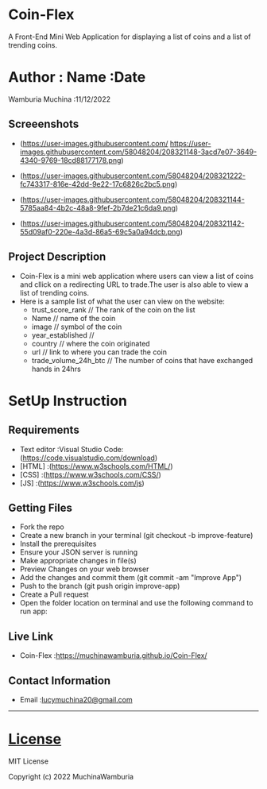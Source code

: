 # Coin-Flex
A Front-End Mini Web Application for displaying a list of coins and a list of trending coins.
# Author : Name :Date
Wamburia Muchina :11/12/2022
## Screeenshots
- (https://user-images.githubusercontent.com/
https://user-images.githubusercontent.com/58048204/208321148-3acd7e07-3649-4340-9769-18cd88177178.png)

- (https://user-images.githubusercontent.com/58048204/208321222-fc743317-816e-42dd-9e22-17c6826c2bc5.png)

- (https://user-images.githubusercontent.com/58048204/208321144-5785aa84-4b2c-48a8-9fef-2b7de21c6da9.png)

- (https://user-images.githubusercontent.com/58048204/208321142-55d09af0-220e-4a3d-86a5-69c5a0a94dcb.png)

## Project Description
- Coin-Flex is a mini web application where users can view a list of coins and cllick on a redirecting URL to trade.The user is also able to view a list of trending coins.
- Here is a sample list of what the user can view on the website:
    - trust_score_rank // The rank of the coin on the list
    - Name  // name of the coin
    - image  // symbol of the coin
    - year_established // 
    - country // where the coin originated 
    - url  // link to where you can trade the coin
    - trade_volume_24h_btc //  The number of coins that have exchanged hands in 24hrs
   
# SetUp Instruction
## Requirements
* Text editor :Visual Studio Code:(https://code.visualstudio.com/download)
* [HTML] :(https://www.w3schools.com/HTML/)
* [CSS] :(https://www.w3schools.com/CSS/)
* [JS] :(https://www.w3schools.com/js)

## Getting Files
- Fork the repo
- Create a new branch in your terminal (git checkout -b improve-feature)
- Install the prerequisites
- Ensure your  JSON server is running
- Make appropriate changes in file(s)
- Preview Changes on your web browser
- Add the changes and commit them (git commit -am "Improve App")
- Push to the branch (git push origin improve-app)
- Create a Pull request
- Open the folder location on terminal and use the following command to run app:

## Live Link
- Coin-Flex :https://muchinawamburia.github.io/Coin-Flex/

## Contact Information
* Email :lucymuchina20@gmail.com
*****
# [License](LICENSE)
MIT License

Copyright (c) 2022 MuchinaWamburia
